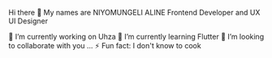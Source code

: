 Hi there 👋
My names are NIYOMUNGELI ALINE 
Frontend Developer and UX  UI Designer

  🔭 I’m currently working on Uhza 
  🌱 I’m currently learning Flutter
  👯 I’m looking to collaborate with you ...
  ⚡ Fun fact: I don't know to cook 
<!-- - 💬  -->
<!-- - 📫 How to reach me: ... -->
<!-- - 😄 Pronouns:  -->

